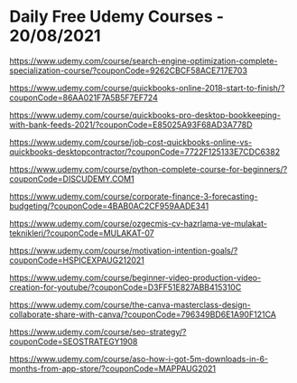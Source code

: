 # Daily Free Udemy Courses - 20/08/2021

https://www.udemy.com/course/search-engine-optimization-complete-specialization-course/?couponCode=9262CBCF58ACE717E703
https://www.udemy.com/course/quickbooks-online-2018-start-to-finish/?couponCode=86AA021F7A5B5F7EF724
https://www.udemy.com/course/quickbooks-pro-desktop-bookkeeping-with-bank-feeds-2021/?couponCode=E85025A93F68AD3A778D
https://www.udemy.com/course/job-cost-quickbooks-online-vs-quickbooks-desktopcontractor/?couponCode=7722F125133E7CDC6382
https://www.udemy.com/course/python-complete-course-for-beginners/?couponCode=DISCUDEMY.COM1
https://www.udemy.com/course/corporate-finance-3-forecasting-budgeting/?couponCode=4BAB0AC2CF959AADE341
https://www.udemy.com/course/ozgecmis-cv-hazrlama-ve-mulakat-teknikleri/?couponCode=MULAKAT-07
https://www.udemy.com/course/motivation-intention-goals/?couponCode=HSPICEXPAUG212021
https://www.udemy.com/course/beginner-video-production-video-creation-for-youtube/?couponCode=D3FF51E827ABB415310C
https://www.udemy.com/course/the-canva-masterclass-design-collaborate-share-with-canva/?couponCode=796349BD6E1A90F121CA
https://www.udemy.com/course/seo-strategy/?couponCode=SEOSTRATEGY1908
https://www.udemy.com/course/aso-how-i-got-5m-downloads-in-6-months-from-app-store/?couponCode=MAPPAUG2021
